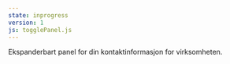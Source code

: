 ```yaml
---
state: inprogress
version: 1
js: togglePanel.js
---
```


Ekspanderbart panel for din kontaktinformasjon for virksomheten.

